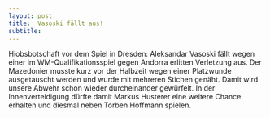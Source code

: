 ```yaml
---
layout: post
title:  Vasoski fällt aus!
subtitle:  
---
```


Hiobsbotschaft vor dem Spiel in Dresden: Aleksandar Vasoski fällt wegen einer im WM-Qualifikationsspiel gegen Andorra erlitten Verletzung aus. Der Mazedonier musste kurz vor der Halbzeit wegen einer Platzwunde ausgetauscht werden und wurde mit mehreren Stichen genäht. Damit wird unsere Abwehr schon wieder durcheinander gewürfelt. In der Innenverteidigung dürfte damit Markus Husterer eine weitere Chance erhalten und diesmal neben Torben Hoffmann spielen.


